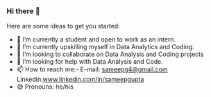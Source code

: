 ### Hi there 👋


Here are some ideas to get you started:

- 🔭 I’m currently a student and open to work as an intern.
- 🌱 I’m currently upskilling myself in Data Analytics and Coding.
- 👯 I’m looking to collaborate on Data Analysis and Coding projects
- 🤔 I’m looking for help with Data Analysis and Code.
- 📫 How to reach me:-
     E-mail: sameepg4@gmail.com
     LinkedIn:www.linkedin.com/in/sameepgupta
- 😄 Pronouns: he/his

